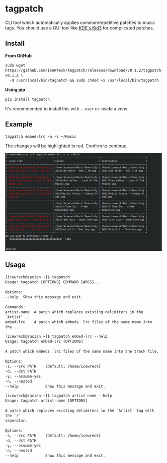 # tagpatch

CLI tool which automatically applies common/repetitive patches to music tags.
You should use a GUI tool like [KDE's Kid3](https://kid3.kde.org/) for complicated patches.

## Install

**From GitHub**

```shell
sudo wget https://github.com/IceWreck/tagpatch/releases/download/v0.1.2/tagpatch-v0.1.2 \
  -O /usr/local/bin/tagpatch && sudo chmod +x /usr/local/bin/tagpatch
```


**Using pip**

```
pip install tagpatch
```

It's recommended to install this with `--user` or inside a venv.

## Example

```shell
tagpatch embed-lrc -n -s ~/Music
```
The changes will be highlighted in red. Confirm to continue.

![scrot](files/scrot1.png)


## Usage

```
[icewreck@zacian ~]$ tagpatch
Usage: tagpatch [OPTIONS] COMMAND [ARGS]...

Options:
--help  Show this message and exit.

Commands:
artist-name  A patch which replaces existing delimiters in the `Artist`...
embed-lrc    A patch which embeds .lrc files of the same name into the...
```

```
[icewreck@zacian ~]$ tagpatch embed-lrc --help
Usage: tagpatch embed-lrc [OPTIONS]

A patch which embeds .lrc files of the same name into the track file.

Options:
-s, --src PATH    [default: /home/icewreck]
-d, --dst PATH
-y, --assume-yes
-n, --nested
--help            Show this message and exit.
```

```
[icewreck@zacian ~]$ tagpatch artist-name --help
Usage: tagpatch artist-name [OPTIONS]

A patch which replaces existing delimiters in the `Artist` tag with the `/`
seperator.

Options:
-s, --src PATH    [default: /home/icewreck]
-d, --dst PATH
-y, --assume-yes
-n, --nested
--help            Show this message and exit.
```
